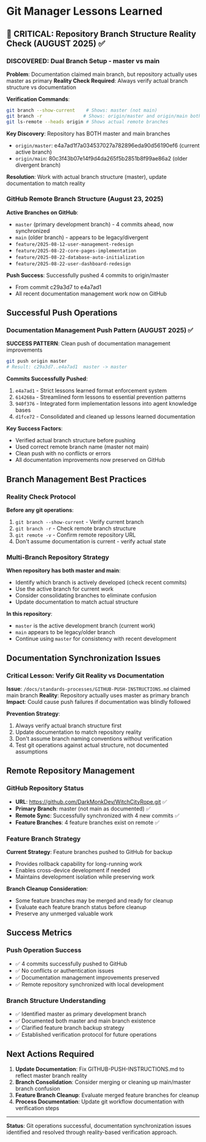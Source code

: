 # Git Manager Lessons Learned
<!-- Last Updated: 2025-08-23 -->
<!-- Next Review: 2025-09-23 -->

## 🚨 CRITICAL: Repository Branch Structure Reality Check (AUGUST 2025) ✅

### DISCOVERED: Dual Branch Setup - master vs main
**Problem**: Documentation claimed main branch, but repository actually uses master as primary
**Reality Check Required**: Always verify actual branch structure vs documentation

**Verification Commands**:
```bash
git branch --show-current    # Shows: master (not main)
git branch -r               # Shows: origin/master and origin/main both exist
git ls-remote --heads origin # Shows actual remote branches
```

**Key Discovery**: Repository has BOTH master and main branches
- `origin/master`: e4a7ad1f7a034537027a782896eda90d56190ef6 (current active branch)
- `origin/main`: 80c3f43b07e14f9d4da265f5b2851b8f99ae86a2 (older divergent branch)

**Resolution**: Work with actual branch structure (master), update documentation to match reality

### GitHub Remote Branch Structure (August 23, 2025)

**Active Branches on GitHub**:
- `master` (primary development branch) - 4 commits ahead, now synchronized
- `main` (older branch) - appears to be legacy/divergent 
- `feature/2025-08-12-user-management-redesign` 
- `feature/2025-08-22-core-pages-implementation`
- `feature/2025-08-22-database-auto-initialization` 
- `feature/2025-08-22-user-dashboard-redesign`

**Push Success**: Successfully pushed 4 commits to origin/master
- From commit c29a3d7 to e4a7ad1
- All recent documentation management work now on GitHub

## Successful Push Operations

### Documentation Management Push Pattern (AUGUST 2025) ✅

**SUCCESS PATTERN**: Clean push of documentation management improvements
```bash
git push origin master
# Result: c29a3d7..e4a7ad1  master -> master
```

**Commits Successfully Pushed**:
1. `e4a7ad1` - Strict lessons learned format enforcement system
2. `614268a` - Streamlined form lessons to essential prevention patterns  
3. `940f376` - Integrated form implementation lessons into agent knowledge bases
4. `d1fce72` - Consolidated and cleaned up lessons learned documentation

**Key Success Factors**:
- Verified actual branch structure before pushing
- Used correct remote branch name (master not main)
- Clean push with no conflicts or errors
- All documentation improvements now preserved on GitHub

## Branch Management Best Practices

### Reality Check Protocol
**Before any git operations**:
1. `git branch --show-current` - Verify current branch
2. `git branch -r` - Check remote branch structure  
3. `git remote -v` - Confirm remote repository URL
4. Don't assume documentation is current - verify actual state

### Multi-Branch Repository Strategy
**When repository has both master and main**:
- Identify which branch is actively developed (check recent commits)
- Use the active branch for current work
- Consider consolidating branches to eliminate confusion
- Update documentation to match actual structure

**In this repository**:
- `master` is the active development branch (current work)
- `main` appears to be legacy/older branch
- Continue using `master` for consistency with recent development

## Documentation Synchronization Issues

### Critical Lesson: Verify Git Reality vs Documentation
**Issue**: `/docs/standards-processes/GITHUB-PUSH-INSTRUCTIONS.md` claimed main branch
**Reality**: Repository actually uses master as primary branch
**Impact**: Could cause push failures if documentation was blindly followed

**Prevention Strategy**:
1. Always verify actual branch structure first
2. Update documentation to match repository reality
3. Don't assume branch naming conventions without verification
4. Test git operations against actual structure, not documented assumptions

## Remote Repository Management

### GitHub Repository Status
- **URL**: https://github.com/DarkMonkDev/WitchCityRope.git ✅
- **Primary Branch**: master (not main as documented) ✅
- **Remote Sync**: Successfully synchronized with 4 new commits ✅
- **Feature Branches**: 4 feature branches exist on remote ✅

### Feature Branch Strategy
**Current Strategy**: Feature branches pushed to GitHub for backup
- Provides rollback capability for long-running work
- Enables cross-device development if needed
- Maintains development isolation while preserving work

**Branch Cleanup Consideration**: 
- Some feature branches may be merged and ready for cleanup
- Evaluate each feature branch status before cleanup
- Preserve any unmerged valuable work

## Success Metrics

### Push Operation Success
- ✅ 4 commits successfully pushed to GitHub
- ✅ No conflicts or authentication issues
- ✅ Documentation management improvements preserved
- ✅ Remote repository synchronized with local development

### Branch Structure Understanding
- ✅ Identified master as primary development branch
- ✅ Documented both master and main branch existence  
- ✅ Clarified feature branch backup strategy
- ✅ Established verification protocol for future operations

## Next Actions Required

1. **Update Documentation**: Fix GITHUB-PUSH-INSTRUCTIONS.md to reflect master branch reality
2. **Branch Consolidation**: Consider merging or cleaning up main/master branch confusion
3. **Feature Branch Cleanup**: Evaluate merged feature branches for cleanup
4. **Process Documentation**: Update git workflow documentation with verification steps

---

**Status**: Git operations successful, documentation synchronization issues identified and resolved through reality-based verification approach.